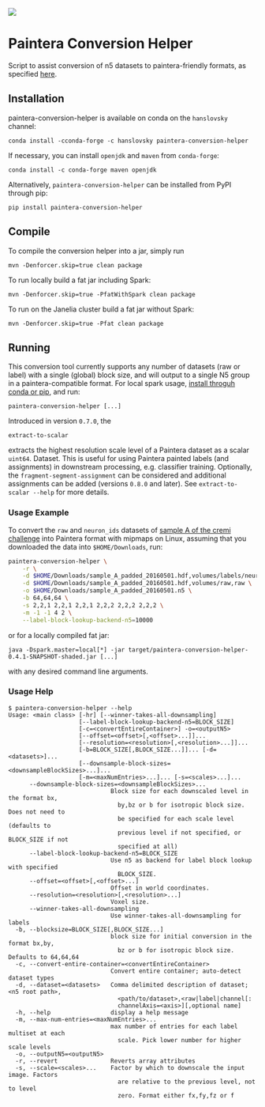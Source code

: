 [![](https://travis-ci.org/saalfeldlab/paintera-conversion-helper.svg?branch=master)](https://travis-ci.org/saalfeldlab/paintera-conversion-helper)

# Paintera Conversion Helper
Script to assist conversion of n5 datasets to paintera-friendly formats, as specified [here](https://github.com/saalfeldlab/paintera/issues/61).

## Installation
paintera-conversion-helper is available on conda on the `hanslovsky` channel:
```
conda install -cconda-forge -c hanslovsky paintera-conversion-helper
```
If necessary, you can install `openjdk` and `maven` from `conda-forge`:
```
conda install -c conda-forge maven openjdk
```

Alternatively, `paintera-conversion-helper` can be installed from PyPI through pip:
```
pip install paintera-conversion-helper
```


## Compile
To compile the conversion helper into a jar, simply run
```
mvn -Denforcer.skip=true clean package
```
To run locally build a fat jar including Spark:
```
mvn -Denforcer.skip=true -PfatWithSpark clean package
```
To run on the Janelia cluster build a fat jar without Spark:
```
mvn -Denforcer.skip=true -Pfat clean package
```

## Running
This conversion tool currently supports any number of datasets (raw or label) with a
single (global) block size, and will output to a single N5 group in a paintera-compatible
format. For local spark usage, [install throguh conda or pip](#installation), and run:
```
paintera-conversion-helper [...]
```
Introduced in version `0.7.0`, the
```
extract-to-scalar
```
extracts the highest resolution scale level of a Paintera dataset as a scalar `uint64`. Dataset. This is useful for using Paintera painted labels (and assignments) in downstream processing, e.g. classifier training. Optionally, the `fragment-segment-assignment` can be considered and additional assignments can be added (versions `0.8.0` and later). See `extract-to-scalar --help` for more details.

### Usage Example
To convert the `raw` and `neuron_ids` datasets of [sample A of the cremi challenge](https://cremi.org/data/) into Paintera format with mipmaps on Linux, assuming that you downloaded the data into `$HOME/Downloads`, run:
```sh
paintera-conversion-helper \
    -r \
    -d $HOME/Downloads/sample_A_padded_20160501.hdf,volumes/labels/neuron_ids,label \
    -d $HOME/Downloads/sample_A_padded_20160501.hdf,volumes/raw,raw \
    -o $HOME/Downloads/sample_A_padded_20160501.n5 \
    -b 64,64,64 \
    -s 2,2,1 2,2,1 2,2,1 2,2,2 2,2,2 2,2,2 \
    -m -1 -1 4 2 \
    --label-block-lookup-backend-n5=10000
```

or for a locally compiled fat jar:
```
java -Dspark.master=local[*] -jar target/paintera-conversion-helper-0.4.1-SNAPSHOT-shaded.jar [...]
```
with any desired command line arguments.

### Usage Help
```
$ paintera-conversion-helper --help
Usage: <main class> [-hr] [--winner-takes-all-downsampling]
                    [--label-block-lookup-backend-n5=BLOCK_SIZE]
                    [-c=<convertEntireContainer>] -o=<outputN5>
                    [--offset=<offset>[,<offset>...]]...
                    [--resolution=<resolution>[,<resolution>...]]...
                    [-b=BLOCK_SIZE[,BLOCK_SIZE...]]... [-d=<datasets>]...
                    [--downsample-block-sizes=<downsampleBlockSizes>...]...
                    [-m=<maxNumEntries>...]... [-s=<scales>...]...
      --downsample-block-sizes=<downsampleBlockSizes>...
                             Block size for each downscaled level in the format bx,
                               by,bz or b for isotropic block size. Does not need to
                               be specified for each scale level (defaults to
                               previous level if not specified, or BLOCK_SIZE if not
                               specified at all)
      --label-block-lookup-backend-n5=BLOCK_SIZE
                             Use n5 as backend for label block lookup with specified
                               BLOCK_SIZE.
      --offset=<offset>[,<offset>...]
                             Offset in world coordinates.
      --resolution=<resolution>[,<resolution>...]
                             Voxel size.
      --winner-takes-all-downsampling
                             Use winner-takes-all-downsampling for labels
  -b, --blocksize=BLOCK_SIZE[,BLOCK_SIZE...]
                             block size for initial conversion in the format bx,by,
                               bz or b for isotropic block size. Defaults to 64,64,64
  -c, --convert-entire-container=<convertEntireContainer>
                             Convert entire container; auto-detect dataset types
  -d, --dataset=<datasets>   Comma delimited description of dataset; <n5 root path>,
                               <path/to/dataset>,<raw|label|channel[:
                               channelAxis=<axis>][,optional name]
  -h, --help                 display a help message
  -m, --max-num-entries=<maxNumEntries>...
                             max number of entries for each label multiset at each
                               scale. Pick lower number for higher scale levels
  -o, --outputN5=<outputN5>
  -r, --revert               Reverts array attributes
  -s, --scale=<scales>...    Factor by which to downscale the input image. Factors
                               are relative to the previous level, not to level
                               zero. Format either fx,fy,fz or f
```

